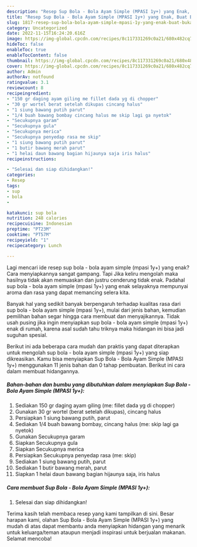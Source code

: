 ```yaml
---
description: "Resep Sup Bola - Bola Ayam Simple (MPASI 1y+) yang Enak, Buat Buka Puasa Enak Banget"
title: "Resep Sup Bola - Bola Ayam Simple (MPASI 1y+) yang Enak, Buat Buka Puasa Enak Banget"
slug: 1817-resep-sup-bola-bola-ayam-simple-mpasi-1y-yang-enak-buat-buka-puasa-enak-banget
category: Uncategorized
date: 2022-11-15T16:24:20.616Z
image: https://img-global.cpcdn.com/recipes/8c117331269c0a21/680x482cq70/sup-bola-bola-ayam-simple-mpasi-1y-foto-resep-utama.jpg
hideToc: false
enableToc: true
enableTocContent: false
thumbnail: https://img-global.cpcdn.com/recipes/8c117331269c0a21/680x482cq70/sup-bola-bola-ayam-simple-mpasi-1y-foto-resep-utama.jpg
cover: https://img-global.cpcdn.com/recipes/8c117331269c0a21/680x482cq70/sup-bola-bola-ayam-simple-mpasi-1y-foto-resep-utama.jpg
author: Admin
authorAv: notfound
ratingvalue: 3.1
reviewcount: 8
recipeingredient:
- "150 gr daging ayam giling me fillet dada yg di chopper"
- "30 gr wortel berat setelah dikupas cincang halus"
- "1 siung bawang putih parut"
- "1/4 buah bawang bombay cincang halus me skip lagi ga nyetok"
- "Secukupnya garam"
- "Secukupnya gula"
- "Secukupnya merica"
- "Secukupnya penyedap rasa me skip"
- "1 siung bawang putih parut"
- "1 butir bawang merah parut"
- "1 helai daun bawang bagian hijaunya saja iris halus"
recipeinstructions:

- "Selesai dan siap dihidangkan!"
categories:
- Resep
tags:
- sup
- bola
- 

katakunci: sup bola  
nutrition: 248 calories
recipecuisine: Indonesian
preptime: "PT23M"
cooktime: "PT57M"
recipeyield: "1"
recipecategory: Lunch

---
```



Lagi mencari ide resep sup bola - bola ayam simple (mpasi 1y+) yang enak? Cara menyiapkannya sangat gampang. Tapi Jika keliru mengolah maka hasilnya tidak akan memuaskan dan justru cenderung tidak enak. Padahal sup bola - bola ayam simple (mpasi 1y+) yang enak selayaknya mempunyai aroma dan rasa yang dapat memancing selera kita.




Banyak hal yang sedikit banyak berpengaruh terhadap kualitas rasa dari sup bola - bola ayam simple (mpasi 1y+), mulai dari jenis bahan, kemudian pemilihan bahan segar hingga cara membuat dan menyajikannya. Tidak usah pusing jika ingin menyiapkan sup bola - bola ayam simple (mpasi 1y+) enak di rumah, karena asal sudah tahu triknya maka hidangan ini bisa jadi suguhan spesial.


Berikut ini ada beberapa cara mudah dan praktis yang dapat diterapkan untuk mengolah sup bola - bola ayam simple (mpasi 1y+) yang siap dikreasikan. Kamu bisa menyiapkan Sup Bola - Bola Ayam Simple (MPASI 1y+) menggunakan 11 jenis bahan dan 0 tahap pembuatan. Berikut ini cara dalam membuat hidangannya.

<!--inarticleads1-->

##### Bahan-bahan dan bumbu yang dibutuhkan dalam menyiapkan Sup Bola - Bola Ayam Simple (MPASI 1y+):

1. Sediakan 150 gr daging ayam giling (me: fillet dada yg di chopper)
1. Gunakan 30 gr wortel (berat setelah dikupas), cincang halus
1. Persiapkan 1 siung bawang putih, parut
1. Sediakan 1/4 buah bawang bombay, cincang halus (me: skip lagi ga nyetok)
1. Gunakan Secukupnya garam
1. Siapkan Secukupnya gula
1. Siapkan Secukupnya merica
1. Persiapkan Secukupnya penyedap rasa (me: skip)
1. Sediakan 1 siung bawang putih, parut
1. Sediakan 1 butir bawang merah, parut
1. Siapkan 1 helai daun bawang bagian hijaunya saja, iris halus




<!--inarticleads2-->

##### Cara membuat Sup Bola - Bola Ayam Simple (MPASI 1y+):


1. Selesai dan siap dihidangkan!



Terima kasih telah membaca resep yang kami tampilkan di sini. Besar harapan kami, olahan Sup Bola - Bola Ayam Simple (MPASI 1y+) yang mudah di atas dapat membantu anda menyiapkan hidangan yang menarik untuk keluarga/teman ataupun menjadi inspirasi untuk berjualan makanan. Selamat mencoba!
